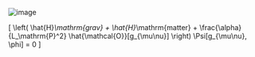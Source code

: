 ![image](https://github.com/user-attachments/assets/a4dfb1e9-d68e-4745-bf1c-0c50a8f28c8f)


\[ \left( \hat{H}_\mathrm{grav} + \hat{H}_\mathrm{matter} + \frac{\alpha}{L_\mathrm{P}^2} \hat{\mathcal{O}}[g_{\mu\nu}] \right) \Psi[g_{\mu\nu}, \phi] = 0 \]
